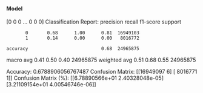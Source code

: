 #### Model
[0 0 0 ... 0 0 0]
Classification Report:
              precision    recall  f1-score   support

           0       0.68      1.00      0.81  16949103
           1       0.14      0.00      0.00   8016772

    accuracy                           0.68  24965875
   macro avg       0.41      0.50      0.40  24965875
weighted avg       0.51      0.68      0.55  24965875

Accuracy: 0.6788906056767487
Confusion Matrix:
[[16949097        6]
 [ 8016771        1]]
Confusion Matrix (%):
[[6.78890566e+01 2.40328048e-05]
 [3.21109154e+01 4.00546746e-06]]
